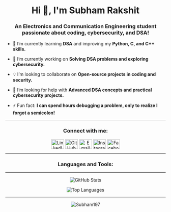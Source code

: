 <h1 align="center">Hi 👋, I'm Subham Rakshit</h1>
<h3 align="center">An Electronics and Communication Engineering student passionate about coding, cybersecurity, and DSA!</h3>

- 🌱 I’m currently learning **DSA** and improving my **Python, C, and C++ skills.**

- 🔭 I’m currently working on **Solving DSA problems and exploring cybersecurity.**

- 💡 I’m looking to collaborate on **Open-source projects in coding and security.**

- 🤔 I’m looking for help with **Advanced DSA concepts and practical cybersecurity projects.**

- ⚡ Fun fact: **I can spend hours debugging a problem, only to realize I forgot a semicolon!**

---

<h3 align="center">Connect with me:</h3>
<p align="center">
<a href="https://linkedin.com/in/Subham-Rakshit" target="blank"><img align="center" src="https://cdn.jsdelivr.net/npm/simple-icons@v3/icons/linkedin.svg" alt="LinkedIn" height="30" width="40" /></a>
<a href="https://github.com/Subham197" target="blank"><img align="center" src="https://cdn.jsdelivr.net/npm/simple-icons@v3/icons/github.svg" alt="GitHub" height="30" width="40" /></a>
<a href="mailto:subhamrakshit2005@gmail.com" target="blank"><img align="center" src="https://cdn.jsdelivr.net/npm/simple-icons@v3/icons/gmail.svg" alt="Email" height="30" width="40" /></a>
<a href="https://www.instagram.com/subham._rakshit/profilecard/?igsh=OXdna3I5OHB6NjVq" target="blank"><img align="center" src="https://cdn.jsdelivr.net/npm/simple-icons@v3/icons/instagram.svg" alt="Instagram" height="30" width="40" /></a>
<a href="https://www.facebook.com/share/18NBT28mAS/" target="blank"><img align="center" src="https://cdn.jsdelivr.net/npm/simple-icons@v3/icons/facebook.svg" alt="Facebook" height="30" width="40" /></a>
</p>

---

<h3 align="center">Languages and Tools:</h3>
<p align="center"> 
  <!-- Tools and Languages as above -->
</p>

---

<p align="center">
<img src="https://github-readme-stats.vercel.app/api?username=Subham197&show_icons=true&theme=radical" alt="GitHub Stats" />
</p>

<p align="center">
<img src="https://github-readme-stats.vercel.app/api/top-langs?username=Subham197&show_icons=true&locale=en&layout=compact&theme=radical" alt="Top Languages" />
</p>

---

<p align="center"> 
  <img src="https://komarev.com/ghpvc/?username=Subham197&label=Profile%20views&color=0e75b6&style=flat" alt="Subham197" /> 
</p>